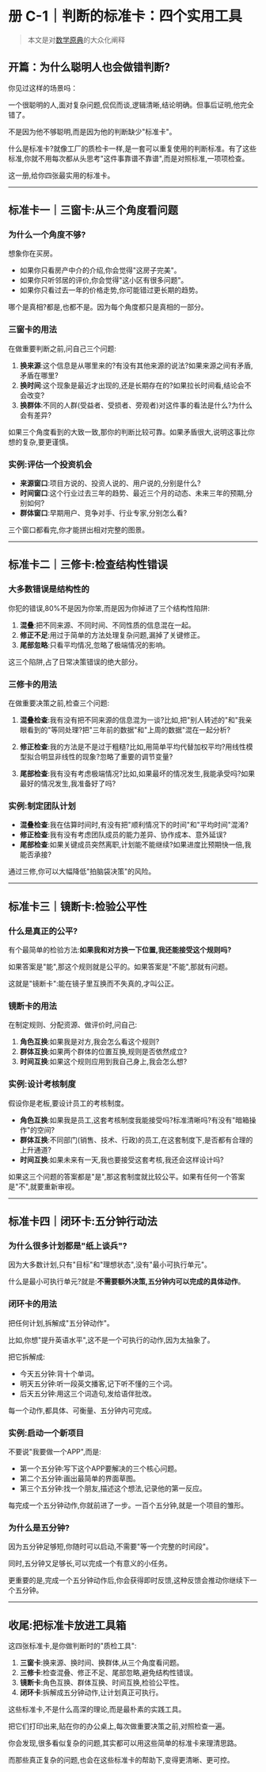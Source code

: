 # 册 C-1｜判断的标准卡：四个实用工具

> 本文是对[数学原典](../math/book-c-01-judgment-criteria.md)的大众化阐释

## 开篇：为什么聪明人也会做错判断?

你见过这样的场景吗：

一个很聪明的人,面对复杂问题,侃侃而谈,逻辑清晰,结论明确。但事后证明,他完全错了。

不是因为他不够聪明,而是因为他的判断缺少"标准卡"。

什么是标准卡?就像工厂的质检卡一样,是一套可以重复使用的判断标准。有了这些标准,你就不用每次都从头思考"这件事靠谱不靠谱",而是对照标准,一项项检查。

这一册,给你四张最实用的标准卡。

---

## 标准卡一｜三窗卡:从三个角度看问题

### 为什么一个角度不够?

想象你在买房。

- 如果你只看房产中介的介绍,你会觉得"这房子完美"。
- 如果你只听邻居的评价,你会觉得"这小区有很多问题"。
- 如果你只看过去一年的价格走势,你可能错过更长期的趋势。

哪个是真相?都是,也都不是。因为每个角度都只是真相的一部分。

### 三窗卡的用法

在做重要判断之前,问自己三个问题:

1. **换来源**:这个信息是从哪里来的?有没有其他来源的说法?如果来源之间有矛盾,矛盾在哪里?
2. **换时间**:这个现象是最近才出现的,还是长期存在的?如果拉长时间看,结论会不会改变?
3. **换群体**:不同的人群(受益者、受损者、旁观者)对这件事的看法是什么?为什么会有差异?

如果三个角度看到的大致一致,那你的判断比较可靠。如果矛盾很大,说明这事比你想的复杂,要更谨慎。

### 实例:评估一个投资机会

- **来源窗口**:项目方说的、投资人说的、用户说的,分别是什么?
- **时间窗口**:这个行业过去三年的趋势、最近三个月的动态、未来三年的预期,分别如何?
- **群体窗口**:早期用户、竞争对手、行业专家,分别怎么看?

三个窗口都看完,你才能拼出相对完整的图景。

---

## 标准卡二｜三修卡:检查结构性错误

### 大多数错误是结构性的

你犯的错误,80%不是因为你笨,而是因为你掉进了三个结构性陷阱:

1. **混叠**:把不同来源、不同时间、不同性质的信息混在一起。
2. **修正不足**:用过于简单的方法处理复杂问题,漏掉了关键修正。
3. **尾部忽略**:只看平均情况,忽略了极端情况的影响。

这三个陷阱,占了日常决策错误的绝大部分。

### 三修卡的用法

在做重要决策之前,检查三个问题:

1. **混叠检查**:我有没有把不同来源的信息混为一谈?比如,把"别人转述的"和"我亲眼看到的"等同处理?把"三年前的数据"和"上周的数据"混在一起分析?

2. **修正检查**:我的方法是不是过于粗糙?比如,用简单平均代替加权平均?用线性模型拟合明显非线性的现象?忽略了重要的调节变量?

3. **尾部检查**:我有没有考虑极端情况?比如,如果最坏的情况发生,我能承受吗?如果最好的情况发生,我准备好了吗?

### 实例:制定团队计划

- **混叠检查**:我在估算时间时,有没有把"顺利情况下的时间"和"平均时间"混淆?
- **修正检查**:我有没有考虑团队成员的能力差异、协作成本、意外延误?
- **尾部检查**:如果关键成员突然离职,计划能不能继续?如果进度比预期快一倍,我能否承接?

通过三修,你可以大幅降低"拍脑袋决策"的风险。

---

## 标准卡三｜镜断卡:检验公平性

### 什么是真正的公平?

有个最简单的检验方法:**如果我和对方换一下位置,我还能接受这个规则吗?**

如果答案是"能",那这个规则就是公平的。如果答案是"不能",那就有问题。

这就是"镜断卡":能在镜子里互换而不失真的,才叫公正。

### 镜断卡的用法

在制定规则、分配资源、做评价时,问自己:

1. **角色互换**:如果我是对方,我会怎么看这个规则?
2. **群体互换**:如果两个群体的位置互换,规则是否依然成立?
3. **时间互换**:如果这个规则应用到我自己身上,我会怎么想?

### 实例:设计考核制度

假设你是老板,要设计员工的考核制度。

- **角色互换**:如果我是员工,这套考核制度我能接受吗?标准清晰吗?有没有"暗箱操作"的空间?
- **群体互换**:不同部门(销售、技术、行政)的员工,在这套制度下,是否都有合理的上升通道?
- **时间互换**:如果未来有一天,我也要接受这套考核,我还会这样设计吗?

如果这三个问题的答案都是"是",那这套制度就比较公平。如果有任何一个答案是"不",就要重新审视。

---

## 标准卡四｜闭环卡:五分钟行动法

### 为什么很多计划都是"纸上谈兵"?

因为大多数计划,只有"目标"和"理想状态",没有"最小可执行单元"。

什么是最小可执行单元?就是:**不需要额外决策,五分钟内可以完成的具体动作**。

### 闭环卡的用法

把任何计划,拆解成"五分钟动作"。

比如,你想"提升英语水平",这不是一个可执行的动作,因为太抽象了。

把它拆解成:

- 今天五分钟:背十个单词。
- 明天五分钟:听一段英文播客,记下听不懂的三个词。
- 后天五分钟:用这三个词造句,发给语伴批改。

每一个动作,都具体、可衡量、五分钟内可完成。

### 实例:启动一个新项目

不要说"我要做一个APP",而是:

- 第一个五分钟:写下这个APP要解决的三个核心问题。
- 第二个五分钟:画出最简单的界面草图。
- 第三个五分钟:找一个朋友,描述这个想法,记录他的第一反应。

每完成一个五分钟动作,你就前进了一步。一百个五分钟,就是一个项目的雏形。

### 为什么是五分钟?

因为五分钟足够短,你随时可以启动,不需要"等一个完整的时间段"。

同时,五分钟又足够长,可以完成一个有意义的小任务。

更重要的是,完成一个五分钟动作后,你会获得即时反馈,这种反馈会推动你继续下一个五分钟。

---

## 收尾:把标准卡放进工具箱

这四张标准卡,是你做判断时的"质检工具":

1. **三窗卡**:换来源、换时间、换群体,从三个角度看问题。
2. **三修卡**:检查混叠、修正不足、尾部忽略,避免结构性错误。
3. **镜断卡**:角色互换、群体互换、时间互换,检验公平性。
4. **闭环卡**:拆解成五分钟动作,让计划真正可执行。

这些标准卡,不是什么高深的理论,而是最朴素的实践工具。

把它们打印出来,贴在你的办公桌上,每次做重要决策之前,对照检查一遍。

你会发现,很多看似复杂的问题,其实都可以用这些简单的标准卡来理清思路。

而那些真正复杂的问题,也会在这些标准卡的帮助下,变得更清晰、更可控。
